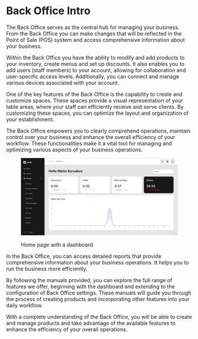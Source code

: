 # Back Office Intro

The Back Office serves as the central hub for managing your business. From the Back Office you can make changes that will be reflected in the Point of Sale (POS) system and access comprehensive information about your business.

Within the Back Office you have the ability to modify and add products to your inventory, create menus and set up discounts. It also enables you to add users (staff members) to your account, allowing for collaboration and user-specific access levels. Additionally, you can connect and manage various devices associated with your account.

One of the key features of the Back Office is the capability to create and customize spaces. These spaces provide a visual representation of your table areas, where your staff can efficiently receive and serve clients. By customizing these spaces, you can optimize the layout and organization of your establishment.

The Back Office empowers you to clearly comprehend operations, maintain control over your business and enhance the overall efficiency of your workflow. These functionalities make it a vital tool for managing and optimizing various aspects of your business operations.&#x20;

<figure><img src=".gitbook/assets/homepage.jpg" alt=""><figcaption><p>Home page with a dashboard</p></figcaption></figure>

In the Back Office, you can access detailed reports that provide comprehensive information about your business operations. It helps you to run the business more efficiently.

By following the manuals provided, you can explore the full range of features we offer, beginning with the dashboard and extending to the configuration of Back Office settings. These manuals will guide you through the process of creating products and incorporating other features into your daily workflow.

With a complete understanding of the Back Office, you will be able to create and manage products and take advantage of the available features to enhance the efficiency of your overall operations.
